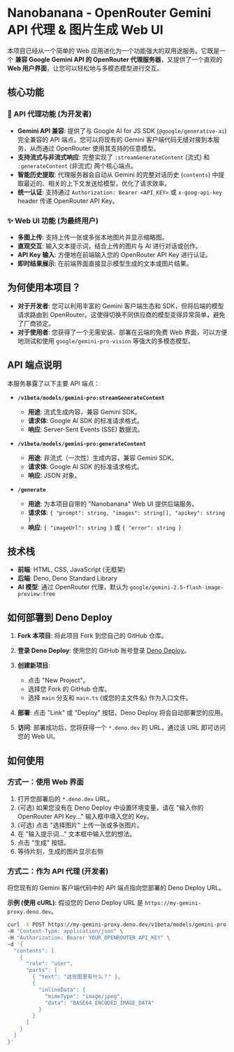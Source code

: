 
# Nanobanana - OpenRouter Gemini API 代理 & 图片生成 Web UI

本项目已经从一个简单的 Web 应用进化为一个功能强大的双用途服务。它既是一个 **兼容 Google Gemini API 的 OpenRouter 代理服务器**，又提供了一个直观的 **Web 用户界面**，让您可以轻松地与多模态模型进行交互。

## 核心功能

### 🚀 API 代理功能 (为开发者)

*   **Gemini API 兼容**: 提供了与 Google AI for JS SDK (`@google/generative-ai`) 完全兼容的 API 端点。您可以将现有的 Gemini 客户端代码无缝对接到本服务，从而通过 OpenRouter 使用其支持的任意模型。
*   **支持流式与非流式响应**: 完整实现了 `:streamGenerateContent` (流式) 和 `:generateContent` (非流式) 两个核心端点。
*   **智能历史提取**: 代理服务器会自动从 Gemini 的完整对话历史 (`contents`) 中提取最近的、相关的上下文发送给模型，优化了请求效率。
*   **统一认证**: 支持通过 `Authorization: Bearer <API_KEY>` 或 `x-goog-api-key` header 传递 OpenRouter API Key。

### ✨ Web UI 功能 (为最终用户)

*   **多图上传**: 支持上传一张或多张本地图片并显示缩略图。
*   **直观交互**: 输入文本提示词，结合上传的图片与 AI 进行对话或创作。
*   **API Key 输入**: 方便地在前端输入您的 OpenRouter API Key 进行认证。
*   **即时结果展示**: 在前端界面直接显示模型生成的文本或图片结果。

## 为何使用本项目？

*   **对于开发者**: 您可以利用丰富的 Gemini 客户端生态和 SDK，但将后端的模型请求路由到 OpenRouter。这使得切换不同供应商的模型变得异常简单，避免了厂商锁定。
*   **对于使用者**: 您获得了一个无需安装、部署在云端的免费 Web 界面，可以方便地测试和使用 `google/gemini-pro-vision` 等强大的多模态模型。

## API 端点说明

本服务暴露了以下主要 API 端点：

*   **`/v1beta/models/gemini-pro:streamGenerateContent`**
    *   **用途**: 流式生成内容，兼容 Gemini SDK。
    *   **请求体**: Google AI SDK 的标准请求格式。
    *   **响应**: Server-Sent Events (SSE) 数据流。

*   **`/v1beta/models/gemini-pro:generateContent`**
    *   **用途**: 非流式（一次性）生成内容，兼容 Gemini SDK。
    *   **请求体**: Google AI SDK 的标准请求格式。
    *   **响应**: JSON 对象。

*   **`/generate`**
    *   **用途**: 为本项目自带的 "Nanobanana" Web UI 提供后端服务。
    *   **请求体**: `{ "prompt": string, "images": string[], "apikey": string }`
    *   **响应**: `{ "imageUrl": string }` 或 `{ "error": string }`

## 技术栈

- **前端**: HTML, CSS, JavaScript (无框架)
- **后端**: Deno, Deno Standard Library
- **AI 模型**: 通过 OpenRouter 代理，默认为 `google/gemini-2.5-flash-image-preview:free`

## 如何部署到 Deno Deploy

1.  **Fork 本项目**: 将此项目 Fork 到您自己的 GitHub 仓库。

2.  **登录 Deno Deploy**: 使用您的 GitHub 账号登录 [Deno Deploy](https://dash.deno.com/account/overview)。

3.  **创建新项目**:
    *   点击 "New Project"。
    *   选择您 Fork 的 GitHub 仓库。
    *   选择 `main` 分支和 `main.ts` (或您的主文件名) 作为入口文件。


4.  **部署**: 点击 "Link" 或 "Deploy" 按钮，Deno Deploy 将会自动部署您的应用。

5.  **访问**: 部署成功后，您将获得一个 `*.deno.dev` 的 URL，通过该 URL 即可访问您的 Web UI。

## 如何使用

### 方式一：使用 Web 界面

1.  打开您部署后的 `*.deno.dev` URL。
2.  (可选) 如果您没有在 Deno Deploy 中设置环境变量，请在 "输入你的 OpenRouter API Key..." 输入框中填入您的 Key。
3.  (可选) 点击 "选择图片" 上传一张或多张图片。
4.  在 "输入提示词..." 文本框中输入您的想法。
5.  点击 "生成" 按钮。
6.  等待片刻，生成的图片显示右侧

### 方式二：作为 API 代理 (开发者)

将您现有的 Gemini 客户端代码中的 API 端点指向您部署的 Deno Deploy URL。

**示例 (使用 cURL)**:
假设您的 Deno Deploy URL 是 `https://my-gemini-proxy.deno.dev`。

```bash
curl -X POST https://my-gemini-proxy.deno.dev/v1beta/models/gemini-pro:generateContent \
-H "Content-Type: application/json" \
-H "Authorization: Bearer YOUR_OPENROUTER_API_KEY" \
-d '{
  "contents": [
    {
      "role": "user",
      "parts": [
        { "text": "这张图里有什么？" },
        {
          "inlineData": {
            "mimeType": "image/jpeg",
            "data": "BASE64_ENCODED_IMAGE_DATA"
          }
        }
      ]
    }
  ]
}'
```
